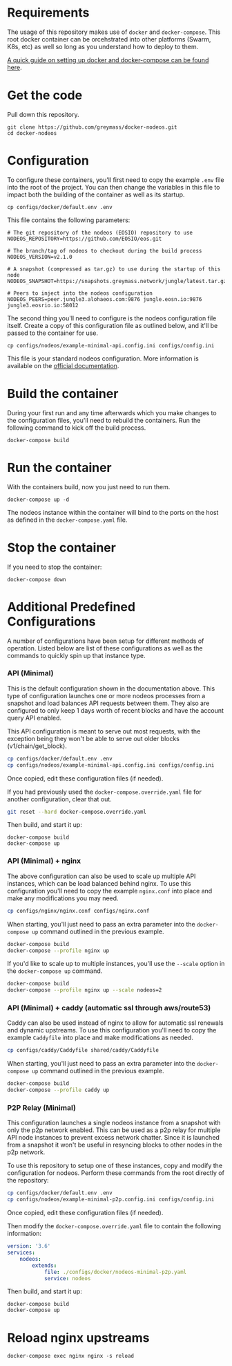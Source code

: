 # Requirements

The usage of this repository makes use of `docker` and `docker-compose`. This root docker container can be orcehstrated into other platforms (Swarm, K8s, etc) as well so long as you understand how to deploy to them.

[A quick guide on setting up docker and docker-compose can be found here](https://support.netfoundry.io/hc/en-us/articles/360057865692-Installing-Docker-and-docker-compose-for-Ubuntu-20-04).

# Get the code

Pull down this repository.

```
git clone https://github.com/greymass/docker-nodeos.git
cd docker-nodeos
```

# Configuration

To configure these containers, you'll first need to copy the example `.env` file into the root of the project. You can then change the variables in this file to impact both the building of the container as well as its startup.

```
cp configs/docker/default.env .env
```

This file contains the following parameters:

```
# The git repository of the nodeos (EOSIO) repository to use
NODEOS_REPOSITORY=https://github.com/EOSIO/eos.git

# The branch/tag of nodeos to checkout during the build process
NODEOS_VERSION=v2.1.0

# A snapshot (compressed as tar.gz) to use during the startup of this node
NODEOS_SNAPSHOT=https://snapshots.greymass.network/jungle/latest.tar.gz

# Peers to inject into the nodeos configuration 
NODEOS_PEERS=peer.jungle3.alohaeos.com:9876 jungle.eosn.io:9876 jungle3.eosrio.io:58012
```

The second thing you'll need to configure is the nodeos configuration file itself. Create a copy of this configuration file as outlined below, and it'll be passed to the container for use.

```
cp configs/nodeos/example-minimal-api.config.ini configs/config.ini
```

This file is your standard nodeos configuration. More information is available on the [official documentation](https://developers.eos.io/manuals/eos/v2.0/nodeos/usage/nodeos-configuration).

# Build the container

During your first run and any time afterwards which you make changes to the configuration files, you'll need to rebuild the containers. Run the following command to kick off the build process.

```
docker-compose build
```

# Run the container

With the containers build, now you just need to run them.

```
docker-compose up -d
```

The nodeos instance within the container will bind to the ports on the host as defined in the `docker-compose.yaml` file. 


# Stop the container

If you need to stop the container:

```
docker-compose down
```

# Additional Predefined Configurations

A number of configurations have been setup for different methods of operation. Listed below are list of these configurations as well as the commands to quickly spin up that instance type.

### API (Minimal)

This is the default configuration shown in the documentation above. This type of configuration launches one or more nodeos processes from a snapshot and load balances API requests between them. They also are configured to only keep 1 days worth of recent blocks and have the account query API enabled. 

This API configuration is meant to serve out most requests, with the exception being they won't be able to serve out older blocks (v1/chain/get_block). 

```bash
cp configs/docker/default.env .env
cp configs/nodeos/example-minimal-api.config.ini configs/config.ini
```

Once copied, edit these configuration files (if needed). 

If you had previously used the `docker-compose.override.yaml` file for another configuration, clear that out.

```bash
git reset --hard docker-compose.override.yaml
```

Then build, and start it up:

```
docker-compose build
docker-compose up
```

### API (Minimal) + nginx

The above configuration can also be used to scale up multiple API instances, which can be load balanced behind nginx. To use this configuration you'll need to copy the example `nginx.conf` into place and make any modifications you may need.

```bash
cp configs/nginx/nginx.conf configs/nginx.conf
```

When starting, you'll just need to pass an extra parameter into the `docker-compose up` command outlined in the previous example. 

```bash
docker-compose build
docker-compose --profile nginx up
```

If you'd like to scale up to multiple instances, you'll use the `--scale` option in the `docker-compose up` command.

```bash
docker-compose build
docker-compose --profile nginx up --scale nodeos=2
```

### API (Minimal) + caddy (automatic ssl through aws/route53)

Caddy can also be used instead of nginx to allow for automatic ssl renewals and dynamic upstreams. To use this configuration you'll need to copy the example `Caddyfile` into place and make modifications as needed.

```bash
cp configs/caddy/Caddyfile shared/caddy/Caddyfile
```

When starting, you'll just need to pass an extra parameter into the `docker-compose up` command outlined in the previous example. 

```bash
docker-compose build
docker-compose --profile caddy up
```

### P2P Relay (Minimal)

This configuration launches a single nodeos instance from a snapshot with only the p2p network enabled. This can be used as a p2p relay for multiple API node instances to prevent excess network chatter. Since it is launched from a snapshot it won't be useful in resyncing blocks to other nodes in the p2p network.

To use this repository to setup one of these instances, copy and modify the configuration for nodeos. Perform these commands from the root directly of the repository:

```bash
cp configs/docker/default.env .env
cp configs/nodeos/example-minimal-p2p.config.ini configs/config.ini
```

Once copied, edit these configuration files (if needed). 

Then modify the `docker-compose.override.yaml` file to contain the following information:

```yaml
version: '3.6'
services:
    nodeos:
        extends:
            file: ./configs/docker/nodeos-minimal-p2p.yaml
            service: nodeos
```

Then build, and start it up:

```
docker-compose build
docker-compose up
```
# Reload nginx upstreams

```
docker-compose exec nginx nginx -s reload
```

